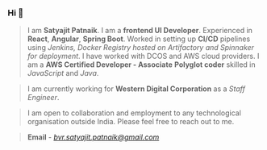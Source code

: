 ### Hi 👋

> I am **Satyajit Patnaik**.
I am a **frontend UI Developer**.
Experienced in **React**, **Angular**, **Spring Boot**.
Worked in setting up **CI/CD** pipelines using *Jenkins, Docker Registry hosted on Artifactory and Spinnaker for deployment*.
I have worked with DCOS and AWS cloud providers.
I am a **AWS Certified Developer - Associate**
**Polyglot coder** skilled in *JavaScript* and *Java*.

> I am currently working for **Western Digital Corporation** as a *Staff Engineer*.

> I am open to collaboration and employment to any technological organisation outside India.
Please feel free to reach out to me.

> **Email** - *bvr.satyajit.patnaik@gmail.com*
